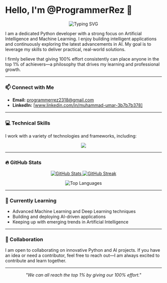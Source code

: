 # Hello, I'm @ProgrammerRez 👋

<p align="center">
  <img src="https://readme-typing-svg.herokuapp.com?font=Fira+Code&size=30&pause=1000&color=3399FF&center=true&vCenter=true&width=565&lines=AI+Python+Developer;Machine+Learning+Enthusiast;Open+to+Collaboration" alt="Typing SVG" />
</p>

I am a dedicated Python developer with a strong focus on Artificial Intelligence and Machine Learning. I enjoy building intelligent applications and continuously exploring the latest advancements in AI. My goal is to leverage my skills to deliver practical, real-world solutions.

I firmly believe that giving 100% effort consistently can place anyone in the top 1% of achievers—a philosophy that drives my learning and professional growth.

---

### 📫 Connect with Me

- **Email:** [programmerrez2318@gmail.com](mailto:programmerrez2318@gmail.com)  
- **LinkedIn:** [www.linkedin.com/in/muhammad-umar-3b7b7b378]  

---

### 💻 Technical Skills

I work with a variety of technologies and frameworks, including:

<p align="center">
  <img src="https://github-readme-tech-stack.vercel.app/api?title=Tech+Stack&theme=dark&align=center&q=python,tensorflow,pytorch,scikitlearn,pandas,numpy,fastapi,flask,docker,git" />
</p>

---

### 🔥 GitHub Stats

<p align="center">
  <a href="https://github.com/ProgrammerRez">
    <img src="https://github-readme-stats.vercel.app/api?username=ProgrammerRez&show_icons=true&theme=radical&count_private=true" alt="GitHub Stats" />
    <img src="https://github-readme-streak-stats.herokuapp.com/?user=ProgrammerRez&theme=dark" alt="GitHub Streak" />
  </a>
</p>

<p align="center">
  <img src="https://github-readme-stats.vercel.app/api/top-langs/?username=ProgrammerRez&layout=compact&theme=vision-friendly-dark" alt="Top Languages" />
</p>

---

### 🌱 Currently Learning

- Advanced Machine Learning and Deep Learning techniques  
- Building and deploying AI-driven applications  
- Keeping up with emerging trends in Artificial Intelligence  

---

### 💞️ Collaboration

I am open to collaborating on innovative Python and AI projects. If you have an idea or need a contributor, feel free to reach out—I am always excited to contribute and learn together.

---

<p align="center">
  <i>"We can all reach the top 1% by giving our 100% effort."</i>
</p>
